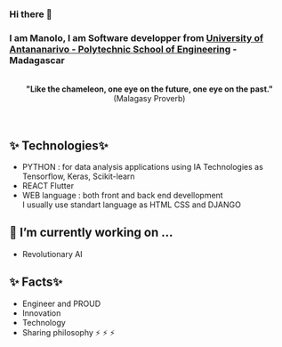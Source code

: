 ### Hi there 👋
<h3>I am Manolo, I am Software developper from <a href="https://www.google.com/url?sa=t&rct=j&q=&esrc=s&source=web&cd=&cad=rja&uact=8&ved=2ahUKEwib5O7QnNnxAhUYQEEAHRu5DxoQFjAAegQIBRAD&url=http%3A%2F%2Fwww.univ-antananarivo.mg%2FEcole-Superieure-Polytechnique-d-Antananarivo&usg=AOvVaw2q9klQrxYB9z6n5CLnObyd">University of Antananarivo - Polytechnic School of Engineering</a> - Madagascar</h3></br>
<div style="text-align : center"><strong>"Like the chameleon, one eye on the future, one eye on the past."</strong>
(Malagasy Proverb)</div>
</br>
</br>
<h2>✨ Technologies✨</h2>
<p><ul>
    <li>PYTHON  : for data analysis applications using IA Technologies as Tensorflow, Keras, Scikit-learn</li>
    <li>REACT Flutter</li>
    <li>WEB language : both front and back end devellopment </br> I usually use standart language as HTML CSS and DJANGO</li>
   </ul>
</p>

<h2>🔭 I’m currently working on ...</h2>
<ul>
    <p><li>Revolutionary AI</li>
</p>
</ul>

<h2>✨ Facts✨</h2>
<ul>
    <p><li>Engineer and PROUD</li>
    <li>Innovation</li>
    <li>Technology</li>
    <li>Sharing philosophy ⚡ ⚡ ⚡ </li>
</p>
</ul>
<!--
**ManoloRaj/ManoloRaj** is a ✨ _special_ ✨ repository because its `README.md` (this file) appears on your GitHub profile.

Here are some ideas to get you started:

- 🔭 I’m currently working on ...
- 🌱 I’m currently learning ...
- 👯 I’m looking to collaborate on ...
- 🤔 I’m looking for help with ...
- 💬 Ask me about ...
- 📫 How to reach me: ...
- 😄 Pronouns: ...
- ⚡ Fun fact: ...
-->
